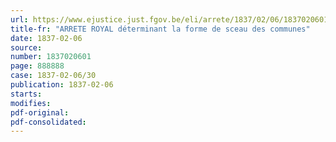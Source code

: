 ```yaml
---
url: https://www.ejustice.just.fgov.be/eli/arrete/1837/02/06/1837020601/justel
title-fr: "ARRETE ROYAL déterminant la forme de sceau des communes"
date: 1837-02-06
source:
number: 1837020601
page: 888888
case: 1837-02-06/30
publication: 1837-02-06
starts:
modifies:
pdf-original:
pdf-consolidated:
---
```


